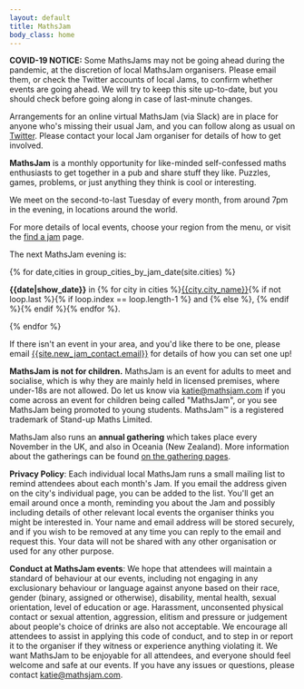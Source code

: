 ```yaml
---
layout: default
title: MathsJam
body_class: home
---
```


<div id="honkin-red" class="content-block">
<p><strong>COVID-19 NOTICE:</strong> Some MathsJams may not be going ahead during the pandemic, at the discretion of local MathsJam organisers. Please email them, or check the Twitter accounts of local Jams, to confirm whether events are going ahead. We will try to keep this site up-to-date, but you should check before going along in case of last-minute changes.</p>

<p>Arrangements for an online virtual MathsJam (via Slack) are in place for anyone who's missing their usual Jam, and you can follow along as usual on <a href="http://www.twitter.com/mathsjam">Twitter</a>. Please contact your local Jam organiser for details of how to get involved.</p>
</div>

**MathsJam** is a monthly opportunity for like-minded self-confessed maths enthusiasts to get together in a pub and share stuff they like. Puzzles, games, problems, or just anything they think is cool or interesting.

We meet on the second-to-last Tuesday of every month, from around 7pm in the evening, in locations around the world.

For more details of local events, choose your region from the menu, or visit the [find a jam]({{site.url}}/find-a-jam) page. 

<div id="next-jam" class="content-block">
    <p>The next MathsJam evening is:</p>
    {% for date,cities in group_cities_by_jam_date(site.cities) %}
    <p>
        <strong>{{date|show_date}}</strong>
        in 
        <span class="cities">{% for city in cities %}<span><a href="{{site.url}}{{city.url}}">{{city.city_name}}</a></span>{% if not loop.last %}{% if loop.index == loop.length-1 %} and {% else %}, {% endif %}{% endif %}{% endfor %}</span>.
    </p>
    {% endfor %}
</div>

If there isn't an event in your area, and you'd like there to be one, please email <a href="mailto:{{site.new_jam_contact.email}}">{{site.new_jam_contact.email}}</a> for details of how you can set one up!

**MathsJam is not for children.** MathsJam is an event for adults to meet and socialise, which is why they are mainly held in licensed premises, where under-18s are not allowed. Do let us know via <a href="mailto:katie@mathsjam.com">katie@mathsjam.com</a> if you come across an event for children being called "MathsJam", or you see MathsJam being promoted to young students. MathsJam&trade; is a registered trademark of Stand-up Maths Limited.

MathsJam also runs an **annual gathering** which takes place every November in the UK, and also in Oceania (New Zealand). More information about the gatherings can be found [on the gathering pages]({{site.url}}/gathering).

**Privacy Policy**: Each individual local MathsJam runs a small mailing list to remind attendees about each month's Jam. If you email the address given on the city's individual page, you can be added to the list. You'll get an email around once a month, reminding you about the Jam and possibly including details of other relevant local events the organiser thinks you might be interested in. Your name and email address will be stored securely, and if you wish to be removed at any time you can reply to the email and request this. Your data will not be shared with any other organisation or used for any other purpose.

**Conduct at MathsJam events**: We hope that attendees will maintain a standard of behaviour at our events, including not engaging in any exclusionary behaviour or language against anyone based on their race, gender (binary, assigned or otherwise), disability, mental health, sexual orientation, level of education or age. Harassment, unconsented physical contact or sexual attention, aggression, elitism and pressure or judgement about people's choice of drinks are also not acceptable. We encourage all attendees to assist in applying this code of conduct, and to step in or report it to the organiser if they witness or experience anything violating it. We want MathsJam to be enjoyable for all attendees, and everyone should feel welcome and safe at our events. If you have any issues or questions, please contact <a href="mailto:katie@mathsjam.com">katie@mathsjam.com</a>.
